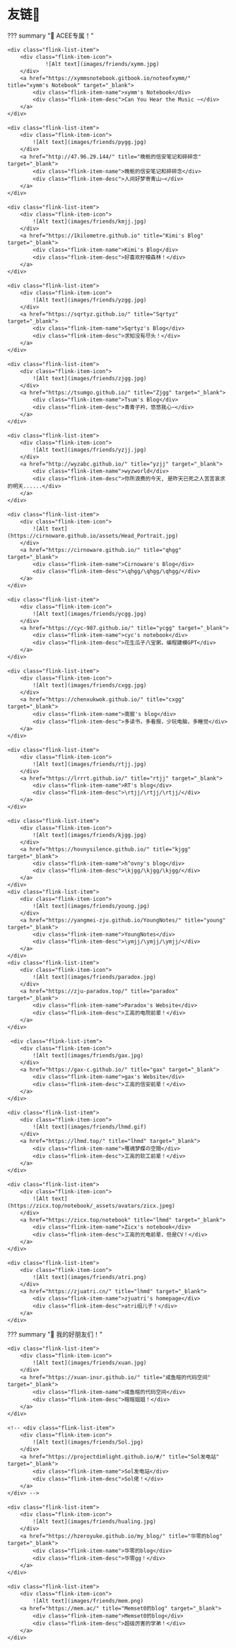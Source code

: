 # 友链🔗

??? summary "🔗 ACEE专属！"

    <div class="flink-list-item">
        <div class="flink-item-icon">
                ![Alt text](images/friends/xymm.jpg)
        </div>
        <a href="https://xymmsnotebook.gitbook.io/noteofxymm/" title="xymm's Notebook" target="_blank">
            <div class="flink-item-name">xymm's Notebook</div>
            <div class="flink-item-desc">Can You Hear the Music ~</div>
        </a>
    </div>

    <div class="flink-list-item">
        <div class="flink-item-icon">
            ![Alt text](images/friends/pygg.jpg)
        </div>
        <a href="http://47.96.29.144/" title="晚栀的信安笔记和碎碎念" target="_blank">
            <div class="flink-item-name">晚栀的信安笔记和碎碎念</div>
            <div class="flink-item-desc">人间好梦寄青山~</div>
        </a>
    </div>

    <div class="flink-list-item">
        <div class="flink-item-icon">
            ![Alt text](images/friends/kmjj.jpg)
        </div>
        <a href="https://1kilometre.github.io" title="Kimi's Blog" target="_blank">
            <div class="flink-item-name">Kimi's Blog</div>
            <div class="flink-item-desc">好喜欢柠檬森林！</div>
        </a>
    </div>

    <div class="flink-list-item">
        <div class="flink-item-icon">
            ![Alt text](images/friends/yzgg.jpg)
        </div>
        <a href="https://sqrtyz.github.io/" title="Sqrtyz" target="_blank">
            <div class="flink-item-name">Sqrtyz's Blog</div>
            <div class="flink-item-desc">求知没有尽头！</div>
        </a>
    </div>

    <div class="flink-list-item">
        <div class="flink-item-icon">
            ![Alt text](images/friends/zjgg.jpg)
        </div>
        <a href="https://tsumgo.github.io/" title="Zjgg" target="_blank">
            <div class="flink-item-name">Tsum's Blog</div>
            <div class="flink-item-desc">青青子衿，悠悠我心~</div>
        </a>
    </div>

    <div class="flink-list-item">
        <div class="flink-item-icon">
            ![Alt text](images/friends/yzjj.jpg)
        </div>
        <a href="http://wyzabc.github.io/" title="yzjj" target="_blank">
            <div class="flink-item-name">wyzworld</div>
            <div class="flink-item-desc">你所浪费的今天, 是昨天已死之人苦苦哀求的明天......</div>
        </a>
    </div>

    <div class="flink-list-item">
        <div class="flink-item-icon">
            ![Alt text](https://cirnoware.github.io/assets/Head_Portrait.jpg)
        </div>
        <a href="https://cirnoware.github.io/" title="qhgg" target="_blank">
            <div class="flink-item-name">Cirnoware's Blog</div>
            <div class="flink-item-desc">\qhgg/\qhgg/\qhgg/</div>
        </a>
    </div>

    <div class="flink-list-item">
        <div class="flink-item-icon">
            ![Alt text](images/friends/ycgg.jpg)
        </div>
        <a href="https://cyc-987.github.io/" title="ycgg" target="_blank">
            <div class="flink-item-name">cyc's notebook</div>
            <div class="flink-item-desc">花生瓜子八宝粥，编程建模GPT</div>
        </a>
    </div>

    <div class="flink-list-item">
        <div class="flink-item-icon">
            ![Alt text](images/friends/cxgg.jpg)
        </div>
        <a href="https://chenxukwok.github.io/" title="cxgg" target="_blank">
            <div class="flink-item-name">南宸's blog</div>
            <div class="flink-item-desc">多读书，多看报，少玩电脑，多睡觉</div>
        </a>
    </div>

    <div class="flink-list-item">
        <div class="flink-item-icon">
            ![Alt text](images/friends/rtjj.jpg)
        </div>
        <a href="https://lrrrt.github.io/" title="rtjj" target="_blank">
            <div class="flink-item-name">RT's blog</div>
            <div class="flink-item-desc">\rtjj/\rtjj/\rtjj/</div>
        </a>
    </div>

    <div class="flink-list-item">
        <div class="flink-item-icon">
            ![Alt text](images/friends/kjgg.jpg)
        </div>
        <a href="https://hovnysilence.github.io/" title="kjgg" target="_blank">
            <div class="flink-item-name">h^ovny's blog</div>
            <div class="flink-item-desc">\kjgg/\kjgg/\kjgg/</div>
        </a>
    </div>
    <div class="flink-list-item">
        <div class="flink-item-icon">
            ![Alt text](images/friends/young.jpg)
        </div>
        <a href="https://yangmei-zju.github.io/YoungNotes/" title="young" target="_blank">
            <div class="flink-item-name">YoungNotes</div>
            <div class="flink-item-desc">\ymjj/\ymjj/\ymjj/</div>
        </a>
    </div> 
    <div class="flink-list-item">
        <div class="flink-item-icon">
            ![Alt text](images/friends/paradox.jpg)
        </div>
        <a href="https://zju-paradox.top/" title="paradox" target="_blank">
            <div class="flink-item-name">Paradox's Website</div>
            <div class="flink-item-desc">工高的电院前辈！</div>
        </a>
    </div>

     <div class="flink-list-item">
        <div class="flink-item-icon">
            ![Alt text](images/friends/gax.jpg)
        </div>
        <a href="https://gax-c.github.io/" title="gax" target="_blank">
            <div class="flink-item-name">gax's Website</div>
            <div class="flink-item-desc">工高的信安前辈！</div>
        </a>
    </div>

    <div class="flink-list-item">
        <div class="flink-item-icon">
            ![Alt text](images/friends/lhmd.gif)
        </div>
        <a href="https://lhmd.top/" title="lhmd" target="_blank">
            <div class="flink-item-name">罹魂梦蝶の空間</div>
            <div class="flink-item-desc">工高的软工前辈！</div>
        </a>
    </div> 

    <div class="flink-list-item">
        <div class="flink-item-icon">
            ![Alt text](https://zicx.top/notebook/_assets/avatars/zicx.jpeg)
        </div>
        <a href="https://zicx.top/notebook" title="lhmd" target="_blank">
            <div class="flink-item-name">Zicx's notebook</div>
            <div class="flink-item-desc">工高的光电前辈，但是CV！</div>
        </a>
    </div> 

    <div class="flink-list-item">
        <div class="flink-item-icon">
            ![Alt text](images/friends/atri.png)
        </div>
        <a href="https://zjuatri.cn/" title="lhmd" target="_blank">
            <div class="flink-item-name">zjuatri's homepage</div>
            <div class="flink-item-desc">atri组儿子！</div>
        </a>
    </div> 

??? summary "🔗 我的好朋友们！"

    <div class="flink-list-item">
        <div class="flink-item-icon">
            ![Alt text](images/friends/xuan.jpg)
        </div>
        <a href="https://xuan-insr.github.io/" title="咸鱼暄的代码空间" target="_blank">
            <div class="flink-item-name">咸鱼暄的代码空间</div>
            <div class="flink-item-desc">暄暄姐姐！</div>
        </a>
    </div>

    <!-- <div class="flink-list-item">
        <div class="flink-item-icon">
            ![Alt text](images/friends/Sol.jpg)
        </div>
        <a href="https://projectdimlight.github.io/#/" title="Sol发电站" target="_blank">
            <div class="flink-item-name">Sol发电站</div>
            <div class="flink-item-desc">Sol佬！</div>
        </a>
    </div> -->

    <div class="flink-list-item">
        <div class="flink-item-icon">
            ![Alt text](images/friends/hualing.jpg)
        </div>
        <a href="https://hzeroyuke.github.io/my_blog/" title="华零的blog" target="_blank">
            <div class="flink-item-name">华零的blog</div>
            <div class="flink-item-desc">华零gg！</div>
        </a>
    </div>

    <div class="flink-list-item">
        <div class="flink-item-icon">
            ![Alt text](images/friends/mem.png)
        <a href="https://mem.ac/" title="Memset0的blog" target="_blank">
            <div class="flink-item-name">Memset0的blog</div>
            <div class="flink-item-desc">超级厉害的学弟！</div>
        </a>
    </div>
